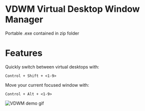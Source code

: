 # VDWM Virtual Desktop Window Manager

Portable .exe contained in zip folder

# Features

Quickly switch between virtual desktops with:

```
Control + Shift + <1-9>
```

Move your current focused window with:

```
Control + Alt + <1-9>
```

![VDWM demo gif](./media/VDWM.gif)

